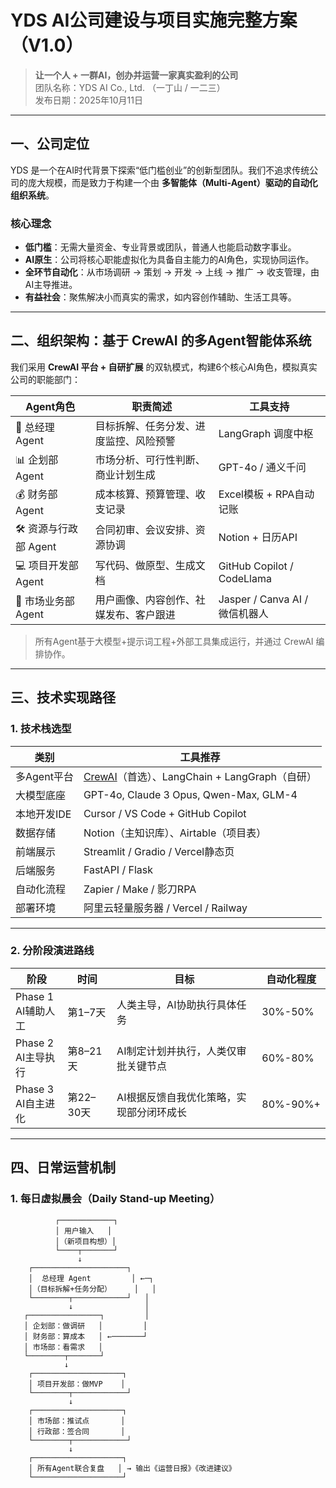 # YDS AI公司建设与项目实施完整方案（V1.0）

> **让一个人 + 一群AI，创办并运营一家真实盈利的公司**  
> 团队名称：YDS AI Co., Ltd. （一丁山 / 一二三）  
> 发布日期：2025年10月11日

---

## 一、公司定位

YDS 是一个在AI时代背景下探索“低门槛创业”的创新型团队。我们不追求传统公司的庞大规模，而是致力于构建一个由 **多智能体（Multi-Agent）驱动的自动化组织系统**。

### 核心理念
- **低门槛**：无需大量资金、专业背景或团队，普通人也能启动数字事业。
- **AI原生**：公司将核心职能虚拟化为具备自主能力的AI角色，实现协同运作。
- **全环节自动化**：从市场调研 → 策划 → 开发 → 上线 → 推广 → 收支管理，由AI主导推进。
- **有益社会**：聚焦解决小而真实的需求，如内容创作辅助、生活工具等。

---

## 二、组织架构：基于 CrewAI 的多Agent智能体系统

我们采用 **CrewAI 平台 + 自研扩展** 的双轨模式，构建6个核心AI角色，模拟真实公司的职能部门：

| Agent角色 | 职责简述 | 工具支持 |
|----------|---------|----------|
| 🧠 总经理 Agent | 目标拆解、任务分发、进度监控、风险预警 | LangGraph 调度中枢 |
| 📊 企划部 Agent | 市场分析、可行性判断、商业计划生成 | GPT-4o / 通义千问 |
| 💰 财务部 Agent | 成本核算、预算管理、收支记录 | Excel模板 + RPA自动记账 |
| 🛠️ 资源与行政部 Agent | 合同初审、会议安排、资源协调 | Notion + 日历API |
| 💻 项目开发部 Agent | 写代码、做原型、生成文档 | GitHub Copilot / CodeLlama |
| 📣 市场业务部 Agent | 用户画像、内容创作、社媒发布、客户跟进 | Jasper / Canva AI / 微信机器人 |

> 所有Agent基于大模型+提示词工程+外部工具集成运行，并通过 CrewAI 编排协作。

---

## 三、技术实现路径

### 1. 技术栈选型

| 类别 | 工具推荐 |
|------|----------|
| 多Agent平台 | [CrewAI](https://www.crewai.com)（首选）、LangChain + LangGraph（自研） |
| 大模型底座 | GPT-4o, Claude 3 Opus, Qwen-Max, GLM-4 |
| 本地开发IDE | Cursor / VS Code + GitHub Copilot |
| 数据存储 | Notion（主知识库）、Airtable（项目表） |
| 前端展示 | Streamlit / Gradio / Vercel静态页 |
| 后端服务 | FastAPI / Flask |
| 自动化流程 | Zapier / Make / 影刀RPA |
| 部署环境 | 阿里云轻量服务器 / Vercel / Railway |

---

### 2. 分阶段演进路线

| 阶段 | 时间 | 目标 | 自动化程度 |
|------|------|------|------------|
| Phase 1<br>AI辅助人工 | 第1–7天 | 人类主导，AI协助执行具体任务 | 30%-50% |
| Phase 2<br>AI主导执行 | 第8–21天 | AI制定计划并执行，人类仅审批关键节点 | 60%-80% |
| Phase 3<br>AI自主进化 | 第22–30天 | AI根据反馈自我优化策略，实现部分闭环成长 | 80%-90%+ |

---

## 四、日常运营机制

### 1. 每日虚拟晨会（Daily Stand-up Meeting）

```text
          ┌────────────┐
          │ 用户输入   │
          │（新项目构想）│
          └────┬───────┘
               ↓
    ┌─────────────────────┐
    │  总经理 Agent         │ ←─┐
    │（目标拆解+任务分配）     │   │
    └────────┬────────────┘   │
             ↓                │
   ┌────────────────┐         │
   │ 企划部：做调研   │         │
   │ 财务部：算成本   │ ←───────┘
   │ 市场部：看需求   │
   └────────┬───────┘
            ↓
    ┌────────────────────┐
    │ 项目开发部：做MVP    │
    └────────┬────────────┘
             ↓
    ┌────────────────────┐
    │ 市场部：推试点       │
    │ 行政部：签合同       │
    └────────┬────────────┘
             ↓
    ┌────────────────────┐
    │ 所有Agent联合复盘   │ → 输出《运营日报》《改进建议》
    └────────────────────┘